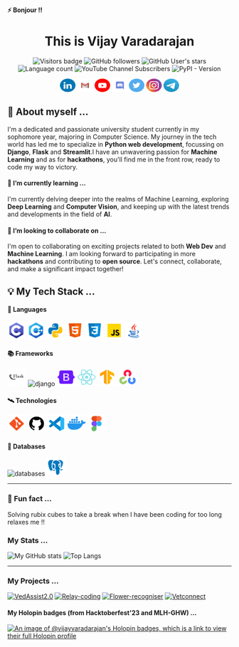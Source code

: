 <p><b>⚡ Bonjour !!</b></p>
<h1 align="center">This is Vijay Varadarajan</h1>

<p align="center">
  <img src="https://badges.pufler.dev/visits/vijay-varadarajan/vijay-varadarajan?labelColor=04a1c4&color=grey" alt="Visitors badge" />
  <img alt="GitHub followers" src="https://img.shields.io/github/followers/vijay-varadarajan?labelColor=00cc88&color=grey&link=https://www.github.com/vijay-varadarajan" />
  <img alt="GitHub User's stars" src="https://img.shields.io/github/stars/vijay-varadarajan?labelColor=yellow&color=grey&link=https://www.github.com/vijay-varadarajan" />
  <img alt="Language count" src="https://img.shields.io/badge/languages-7-9944ff?labelColor=9944ff&color=grey">
  <img alt="YouTube Channel Subscribers" src="https://img.shields.io/youtube/channel/subscribers/UCU5QMCDNBZKm9YLQqyaNfGQ?style=flat&labelColor=red&color=grey&link=https%3A%2F%2Fwww.youtube.com%2F%40vijayvaradarajan84">
  <img alt="PyPI - Version" src="https://img.shields.io/pypi/v/pip?labelColor=4444ff&color=grey">
</p>

<p align="center">
  <a href="https://www.linkedin.com/in/vijay-varadarajan-630597200/"><img alt="LinkedIn" src="LinkedIN.svg" width=35px height=30px></a>
  <a href="mailto:vijayvaradarajan84@gmail.com"><img alt="Gmail" src="Gmail.svg" width=35px height=30px></a>
  <a href="https://www.youtube.com/@vijayvaradarajan84"><img alt="Youtube" src="Youtube.svg" width=35px height=30px></a>
  <a href="https://www.discordapp.com/users/811927228983934976"><img alt="Discord" src="Discord.svg" width=35px height=30px></a>
  <a href="https://twitter.com/_vijay_84_"><img alt="X" src="Twitter.svg" width=35px height=30px></a>
  <a href="https://www.instagram.com/_this.is.vj/"><img alt="Instagram" src="Instagram.svg" width=35px height=30px></a>
  <a href="https://t.me/this_is_vijay"><img alt="Telegram" src="Telegram.svg" width=35px height=30px></a>
</p>

## 👋 About myself ...

I'm a dedicated and passionate university student currently in my sophomore year, majoring in Computer Science. My journey in the tech world has led me to specialize in **Python web development**, focussing on **Django**, **Flask** and **Streamlit**.I have an unwavering passion for **Machine Learning** and as for **hackathons**, you'll find me in the front row, ready to code my way to victory.

#### 🌱 I’m currently learning ...

I'm currently delving deeper into the realms of Machine Learning, exploring **Deep Learning** and **Computer Vision**, and keeping up with the latest trends and developments in the field of **AI**.

#### 👯 I’m looking to collaborate on ...

I'm open to collaborating on exciting projects related to both **Web Dev** and **Machine Learning**. I am looking forward to participating in more **hackathons** and contributing to **open source**. Let's connect, collaborate, and make a significant impact together!

## 💡 My Tech Stack ...
#### 💽 Languages
<p align="left">
  <img src="icons8-c-programming.svg" alt="C programming" width=40px height=40px />
  <img src="icons8-c++.svg" alt="Cpp" width=40px height=40px />
  <img src="icons8-python.svg" alt="Python" width=40px height=40px />
  <img src="icons8-html.svg" alt="HTML" width=40px height=40px />
  <img src="icons8-css.svg" alt="CSS" width=40px height=40px />
  <img src="icons8-javascript.svg" alt="JS" width=40px height=40px />
  <img src="icons8-java.svg" alt="Java" width=40px height=40px />
</p>

#### 📚 Frameworks
<p align="left">
  <img src="icons8-flask (3).svg" alt="Flask" width=42px height=40px />
  <img width=42px height=40px src="https://skillicons.dev/icons?i=django" alt="django"/>
  <img src="icons8-bootstrap.svg" alt="Bootstrap" width=42px height=40px />
  <img src="icons8-react-native.svg" alt="React" width=42px height=40px />
  <img src="icons8-tensorflow.svg" alt="Tensorflow" width=42px height=40px />
  <img src="icons8-opencv.svg" alt="Open CV" width=42px height=40px />
</p>

#### 🛰 Technologies
<p align="left">
  <img src="icons8-git.svg" alt="Git" width=41px height=39px />
  <img src="icons8-github (1).svg" alt="Github" width=41px height=39px />
  <img src="icons8-visual-studio-code.svg" alt="Git" width=41px height=39px />
  <img src="icons8-docker.svg" alt="Git" width=41px height=39px />
  <img src="icons8-figma.svg" alt="Git" width=39px height=39px />
</p>

#### 📲 Databases
<p align="left">
  <img src="https://skillicons.dev/icons?i=sqlite,mysql" alt="databases" width=82px height=40px />
  <img src="icons8-postgres.svg" alt="Postgres" width=42px height=40px />
</p>
<hr>

### 🎉 Fun fact ...
Solving rubix cubes to take a break when I have been coding for too long relaxes me !!

### My Stats ...
![My GitHub stats](https://github-readme-stats.vercel.app/api?username=vijay-varadarajan&line_height=28&show=prs_merged_percentage,reviews&hide=prs,issues&rank_icon=github&theme=github_dark)
![Top Langs](https://github-readme-stats.vercel.app/api/top-langs/?username=vijay-varadarajan&size_weight=0.5&count_weight=1&layout=donut&theme=github_dark&hide_border=true)

<hr>

### My Projects ...
[![VedAssist2.0](https://github-readme-stats.vercel.app/api/pin/?username=vijay-varadarajan&repo=vedassist2&theme=github_dark)](https://www.vedassist.co)
[![Relay-coding](https://github-readme-stats.vercel.app/api/pin/?username=vijay-varadarajan&repo=relay-coding&theme=github_dark)](https://www.relay-coding.vercel.app)
[![Flower-recogniser](https://github-readme-stats.vercel.app/api/pin/?username=vijay-varadarajan&repo=flower-recogniser&theme=github_dark)](https://flower-recognition-5.streamlit.app/)
[![Vetconnect](https://github-readme-stats.vercel.app/api/pin/?username=vijay-varadarajan&repo=vetconnect&theme=github_dark)](https://www.vetconnect.pythonanywhere.com)

#### My Holopin badges (from Hacktoberfest'23 and MLH-GHW) ...
[![An image of @vijayvaradarajan's Holopin badges, which is a link to view their full Holopin profile](https://holopin.me/vijayvaradarajan)](https://holopin.io/@vijayvaradarajan)
